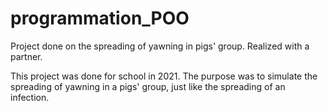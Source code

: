 # programmation_POO
Project done on the spreading of yawning in pigs' group. Realized with a partner.

This project was done for school in 2021. The purpose was to simulate the spreading of yawning in a pigs' group, just like the spreading of an infection. 
